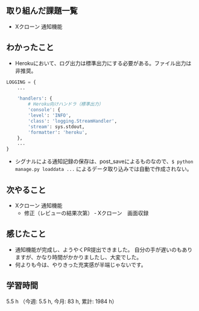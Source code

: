 ## 取り組んだ課題一覧
- Xクローン 通知機能

## わかったこと
- Herokuにおいて、ログ出力は標準出力にする必要がある。ファイル出力は非推奨。
```python
LOGGING = {
    ...

    'handlers': {
        # Heroku向けハンドラ（標準出力）
        'console': {
        'level': 'INFO',
        'class': 'logging.StreamHandler',
        'stream': sys.stdout,
        'formatter': 'heroku',
    },   
    ... 
}
```

- シグナルによる通知記録の保存は、post_saveによるものなので、`$ python manage.py loaddata ...` によるデータ取り込みでは自動で作成されない。

## 次やること
- Xクローン 通知機能
    - 修正（レビューの結果次第）
‐ Xクローン　画面収録
    
## 感じたこと
- 通知機能が完成し、ようやくPR提出できました。 自分の手が遅いのもありますが、かなり時間がかかりましたし、大変でした。
- 何よりも今は、やりきった充実感が半端じゃないです。 
    
## 学習時間
5.5 h （今週: 5.5 h, 今月: 83 h, 累計: 1984 h）